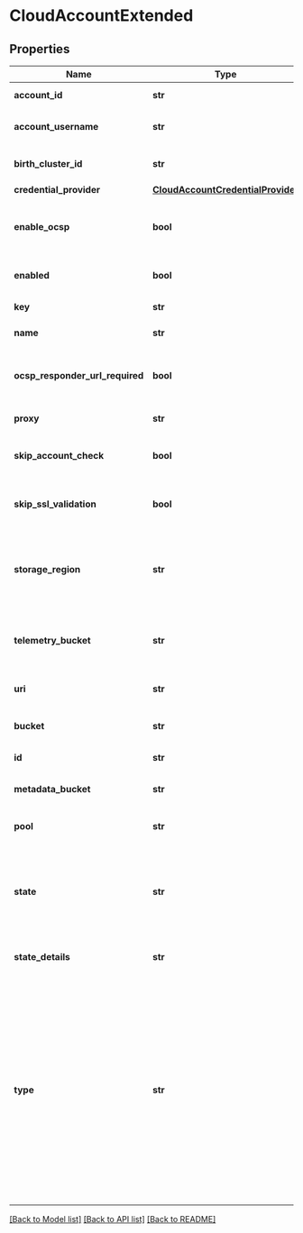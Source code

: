 # CloudAccountExtended

## Properties
Name | Type | Description | Notes
------------ | ------------- | ------------- | -------------
**account_id** | **str** | (S3 only) The user id of the S3 account | [optional] 
**account_username** | **str** | The username required to authenticate against the cloud service | [optional] 
**birth_cluster_id** | **str** | The guid of the cluster where this account was created | [optional] 
**credential_provider** | [**CloudAccountCredentialProvider**](CloudAccountCredentialProvider.md) |  | [optional] 
**enable_ocsp** | **bool** | (C2S-S3 only) Indicates whether to use OCSP to check the revocation status of the authentication certificate | [optional] 
**enabled** | **bool** | Whether this account is explicitly enabled or disabled by a user | [optional] 
**key** | **str** | A valid authentication key for connecting to the cloud | [optional] 
**name** | **str** | A unique name for this account | [optional] 
**ocsp_responder_url_required** | **bool** | (C2S-S3 only) Determines whether a certificate without an OCSP responder URL is considered valid or not | [optional] 
**proxy** | **str** | The id or name of a proxy to be used by this account | [optional] 
**skip_account_check** | **bool** | (Not recommended) Indicates whether to skip validation that the cloud account is still accessible | [optional] 
**skip_ssl_validation** | **bool** | Indicates whether to skip peer verification of SSL certificates when connecting to the cloud | [optional] 
**storage_region** | **str** | An appropriate region for the account as defined by the cloud service provider.  For example, faster access times may be gained by referencing a nearby region | [optional] 
**telemetry_bucket** | **str** | (S3 only) The name of the bucket into which generated metrics reports are placed by the cloud service provider | [optional] 
**uri** | **str** | A valid URI pointing to the location of the cloud storage | [optional] 
**bucket** | **str** | The machine generated name of the account bucket to store data | [optional] 
**id** | **str** | A globally unique name for this account | [optional] 
**metadata_bucket** | **str** | The machine generated name of the account bucket to store metadata | [optional] 
**pool** | **str** | Name of the pool referencing this account.  Empty if none. | [optional] 
**state** | **str** | Indicates whether this account is in a good state (\&quot;OK\&quot;), disabled (\&quot;disabled\&quot;) or inaccessible via the network (\&quot;unreachable\&quot;) | [optional] 
**state_details** | **str** | Gives further information to describe the state of this account | [optional] 
**type** | **str** | The type of cloud protocol required.  E.g., \&quot;isilon\&quot; for Dell EMC PowerScale, \&quot;ecs\&quot; for Dell EMC ECS Appliance, \&quot;virtustream\&quot; for Virtustream Storage Cloud, \&quot;azure\&quot; for Microsoft Azure, \&quot;s3\&quot; for Amazon S3, \&quot;c2s-s3\&quot; for Amazon Commercial Cloud Services S3 and \&quot;google\&quot; for Google Cloud Platform and \&quot;alibaba-cloud\&quot; for Alibaba Cloud | [optional] 

[[Back to Model list]](../README.md#documentation-for-models) [[Back to API list]](../README.md#documentation-for-api-endpoints) [[Back to README]](../README.md)


